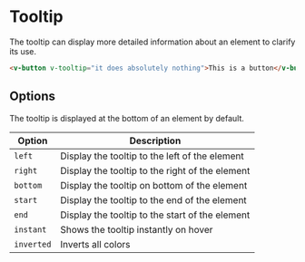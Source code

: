 # Tooltip

The tooltip can display more detailed information about an element to clarify its use.

```html
<v-button v-tooltip="it does absolutely nothing">This is a button</v-button>
```

## Options

The tooltip is displayed at the bottom of an element by default.

| Option     | Description                                     |
| ---------- | ----------------------------------------------- |
| `left`     | Display the tooltip to the left of the element  |
| `right`    | Display the tooltip to the right of the element |
| `bottom`   | Display the tooltip on bottom of the element    |
| `start`    | Display the tooltip to the end of the element   |
| `end`      | Display the tooltip to the start of the element |
| `instant`  | Shows the tooltip instantly on hover            |
| `inverted` | Inverts all colors                              |
